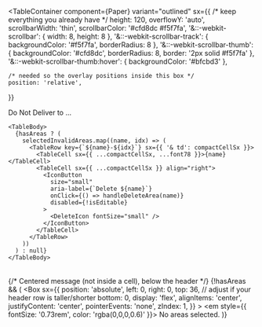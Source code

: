 <TableContainer
  component={Paper}
  variant="outlined"
  sx={{
    /* keep everything you already have */
    height: 120,
    overflowY: 'auto',
    scrollbarWidth: 'thin',
    scrollbarColor: '#cfd8dc #f5f7fa',
    '&::-webkit-scrollbar': { width: 8, height: 8 },
    '&::-webkit-scrollbar-track': { backgroundColor: '#f5f7fa', borderRadius: 8 },
    '&::-webkit-scrollbar-thumb': { backgroundColor: '#cfd8dc', borderRadius: 8, border: '2px solid #f5f7fa' },
    '&::-webkit-scrollbar-thumb:hover': { backgroundColor: '#bfcbd3' },

    /* needed so the overlay positions inside this box */
    position: 'relative',
  }}
>
  <Table size="small" stickyHeader aria-label="Do Not Deliver table">
    <TableHead
      sx={{
        '& .MuiTableCell-root': {
          borderTop: 'none',
          borderLeft: 'none',
          borderRight: 'none',
          borderBottom: '1px solid',
          borderColor: 'divider',
        },
      }}
    >
      <TableRow sx={{ '& th': compactCellSx }}>
        <TableCell sx={{ ...compactCellSx, ...font78 }}>
          <span style={{ color: 'red' }}>Do Not Deliver to ...</span>
        </TableCell>
        <TableCell sx={{ ...compactCellSx }} align="right">
          <IconButton
            aria-label="Add area"
            onClick={handleAddArea}
            disabled={!isEditable}
            size="small"
            sx={{
              width: 22,
              height: 22,
              p: 0,
              border: '1px solid #1976d2',
              bgcolor: '#fff',
              color: '#1976d2',
              borderRadius: '6px',
              '&:hover': { bgcolor: '#e3f2fd' },
              '&.Mui-disabled': {
                borderColor: 'divider',
                color: 'action.disabled',
                bgcolor: 'transparent',
              },
            }}
          >
            <AddIcon sx={{ fontSize: 14 }} />
          </IconButton>
        </TableCell>
      </TableRow>
    </TableHead>

    <TableBody>
      {hasAreas ? (
        selectedInvalidAreas.map((name, idx) => (
          <TableRow key={`${name}-${idx}`} sx={{ '& td': compactCellSx }}>
            <TableCell sx={{ ...compactCellSx, ...font78 }}>{name}</TableCell>
            <TableCell sx={{ ...compactCellSx }} align="right">
              <IconButton
                size="small"
                aria-label={`Delete ${name}`}
                onClick={() => handleDeleteArea(name)}
                disabled={!isEditable}
              >
                <DeleteIcon fontSize="small" />
              </IconButton>
            </TableCell>
          </TableRow>
        ))
      ) : null}
    </TableBody>
  </Table>

  {/* Centered message (not inside a cell), below the header */}
  {!hasAreas && (
    <Box
      sx={{
        position: 'absolute',
        left: 0,
        right: 0,
        top: 36,      // adjust if your header row is taller/shorter
        bottom: 0,
        display: 'flex',
        alignItems: 'center',
        justifyContent: 'center',
        pointerEvents: 'none',
        zIndex: 1,
      }}
    >
      <em style={{ fontSize: '0.73rem', color: 'rgba(0,0,0,0.6)' }}>
        No areas selected.
      </em>
    </Box>
  )}
</TableContainer>
